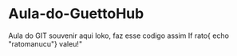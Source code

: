# Aula-do-GuettoHub
Aula do GIT
souvenir
aqui loko, faz esse codigo assim
If rato{
echo "ratomanucu"}
valeu!"
